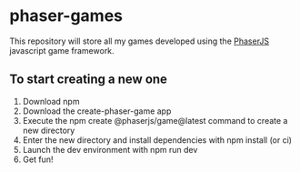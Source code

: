 # phaser-games

This repository will store all my games developed using the [PhaserJS](https://phaser.io) javascript game framework.

## To start creating a new one

1. Download npm
2. Download the create-phaser-game app
3. Execute the npm create @phaserjs/game@latest command to create a new directory
4. Enter the new directory and install dependencies with npm install (or ci)
5. Launch the dev environment with npm run dev
6. Get fun!
